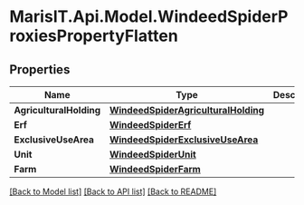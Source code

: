 
# MarisIT.Api.Model.WindeedSpiderProxiesPropertyFlatten

## Properties

Name | Type | Description | Notes
------------ | ------------- | ------------- | -------------
**AgriculturalHolding** | [**WindeedSpiderAgriculturalHolding**](WindeedSpiderAgriculturalHolding.md) |  | [optional] 
**Erf** | [**WindeedSpiderErf**](WindeedSpiderErf.md) |  | [optional] 
**ExclusiveUseArea** | [**WindeedSpiderExclusiveUseArea**](WindeedSpiderExclusiveUseArea.md) |  | [optional] 
**Unit** | [**WindeedSpiderUnit**](WindeedSpiderUnit.md) |  | [optional] 
**Farm** | [**WindeedSpiderFarm**](WindeedSpiderFarm.md) |  | [optional] 

[[Back to Model list]](../README.md#documentation-for-models)
[[Back to API list]](../README.md#documentation-for-api-endpoints)
[[Back to README]](../README.md)

